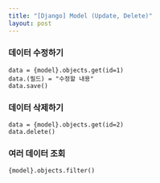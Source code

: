 ```yaml
---
title: "[Django] Model (Update, Delete)"
layout: post
---
```


### 데이터 수정하기
```terminal
data = {model}.objects.get(id=1)
data.(필드) = "수정할 내용"
data.save()
```

### 데이터 삭제하기
```terminal
data = {model}.objects.get(id=2)
data.delete()
```


### 여러 데이터 조회
```terminal
{model}.objects.filter()
```